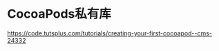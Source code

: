 #  CocoaPods私有库

https://code.tutsplus.com/tutorials/creating-your-first-cocoapod--cms-24332

```



```


